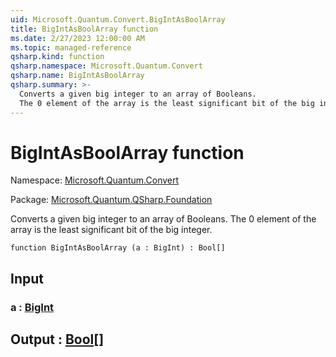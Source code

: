 ```yaml
---
uid: Microsoft.Quantum.Convert.BigIntAsBoolArray
title: BigIntAsBoolArray function
ms.date: 2/27/2023 12:00:00 AM
ms.topic: managed-reference
qsharp.kind: function
qsharp.namespace: Microsoft.Quantum.Convert
qsharp.name: BigIntAsBoolArray
qsharp.summary: >-
  Converts a given big integer to an array of Booleans.
  The 0 element of the array is the least significant bit of the big integer.
---
```


# BigIntAsBoolArray function

Namespace: [Microsoft.Quantum.Convert](xref:Microsoft.Quantum.Convert)

Package: [Microsoft.Quantum.QSharp.Foundation](https://nuget.org/packages/Microsoft.Quantum.QSharp.Foundation)


Converts a given big integer to an array of Booleans.The 0 element of the array is the least significant bit of the big integer.

```qsharp
function BigIntAsBoolArray (a : BigInt) : Bool[]
```


## Input

### a : [BigInt](xref:microsoft.quantum.qsharp.valueliterals#bigint-literals)





## Output : [Bool](xref:microsoft.quantum.qsharp.valueliterals#bool-literals)[]

